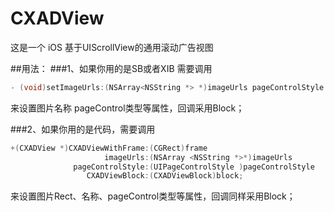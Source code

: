 # CXADView

 这是一个 iOS 基于UIScrollView的通用滚动广告视图

##用法：
###1、如果你用的是SB或者XIB 需要调用 
```objective-c
- (void)setImageUrls:(NSArray<NSString *> *)imageUrls pageControlStyle:(UIPageControlStyle )pageControlStyle CXADViewBlock:(CXADViewBlock)block;
```
来设置图片名称 pageControl类型等属性，回调采用Block；

###2、如果你用的是代码，需要调用 
```objective-c
+(CXADView *)CXADViewWithFrame:(CGRect)frame 
                     imageUrls:(NSArray <NSString *>*)imageUrls 
              pageControlStyle:(UIPageControlStyle )pageControlStyle 
                 CXADViewBlock:(CXADViewBlock)block;
```
来设置图片Rect、名称、pageControl类型等属性，回调同样采用Block；
